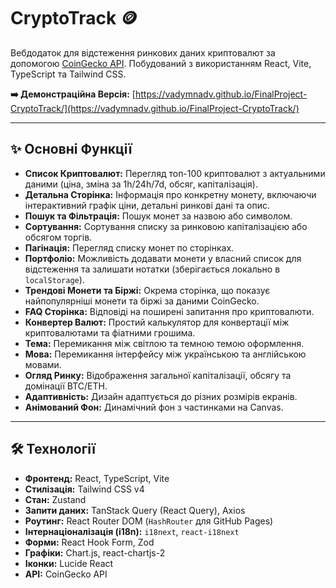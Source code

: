 # CryptoTrack 🪙

Вебдодаток для відстеження ринкових даних криптовалют за допомогою [CoinGecko API](https://www.coingecko.com/en/api). Побудований з використанням React, Vite, TypeScript та Tailwind CSS.

**➡️ Демонстраційна Версія:** [https://vadymnadv.github.io/FinalProject-CryptoTrack/](https://vadymnadv.github.io/FinalProject-CryptoTrack/)

---

## ✨ Основні Функції

* **Список Криптовалют:** Перегляд топ-100 криптовалют з актуальними даними (ціна, зміна за 1h/24h/7d, обсяг, капіталізація).
* **Детальна Сторінка:** Інформація про конкретну монету, включаючи інтерактивний графік ціни, детальні ринкові дані та опис.
* **Пошук та Фільтрація:** Пошук монет за назвою або символом.
* **Сортування:** Сортування списку за ринковою капіталізацією або обсягом торгів.
* **Пагінація:** Перегляд списку монет по сторінках.
* **Портфоліо:** Можливість додавати монети у власний список для відстеження та залишати нотатки (зберігається локально в `localStorage`).
* **Трендові Монети та Біржі:** Окрема сторінка, що показує найпопулярніші монети та біржі за даними CoinGecko.
* **FAQ Сторінка:** Відповіді на поширені запитання про криптовалюти.
* **Конвертер Валют:** Простий калькулятор для конвертації між криптовалютами та фіатними грошима.
* **Тема:** Перемикання між світлою та темною темою оформлення.
* **Мова:** Перемикання інтерфейсу між українською та англійською мовами.
* **Огляд Ринку:** Відображення загальної капіталізації, обсягу та домінації BTC/ETH.
* **Адаптивність:** Дизайн адаптується до різних розмірів екранів.
* **Анімований Фон:** Динамічний фон з частинками на Canvas.

---

## 🛠️ Технології

* **Фронтенд:** React, TypeScript, Vite
* **Стилізація:** Tailwind CSS v4
* **Стан:** Zustand
* **Запити даних:** TanStack Query (React Query), Axios
* **Роутинг:** React Router DOM (`HashRouter` для GitHub Pages)
* **Інтернаціоналізація (i18n):** `i18next`, `react-i18next`
* **Форми:** React Hook Form, Zod 
* **Графіки:** Chart.js, react-chartjs-2
* **Іконки:** Lucide React
* **API:** CoinGecko API

